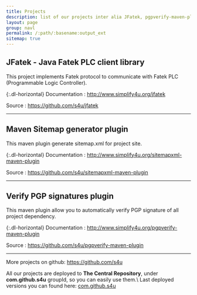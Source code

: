```yaml
---
title: Projects
description: list of our projects inter alia JFatek, pgpverify-maven-plugin 
layout: page
group: navl
permalink: /:path/:basename:output_ext
sitemap: true
---
```


## JFatek - Java Fatek PLC client library

This project implements Fatek protocol to communicate with Fatek PLC (Programmable Logic Controller).

{:.dl-horizontal}
Documentation
: <http://www.simplify4u.org/jfatek>

Source
: <https://github.com/s4u/jfatek>

---

## Maven Sitemap generator plugin

This maven plugin generate sitemap.xml for project site.

{:.dl-horizontal}
Documentation
: <http://www.simplify4u.org/sitemapxml-maven-plugin>

Source
: <https://github.com/s4u/sitemapxml-maven-plugin>

---

## Verify PGP signatures plugin

This maven plugin allow you to automatically verify PGP signature of all project dependency.

{:.dl-horizontal}
Documentation
: <http://www.simplify4u.org/pgpverify-maven-plugin>

Source
: <https://github.com/s4u/pgpverify-maven-plugin>

---

More projects on github: <https://github.com/s4u>

All our projects are deployed to **The Central Repository**, under **com.github.s4u** groupId, so you can easily use them.\\
Last deployed versions you can found here:
[com.github.s4u](http://search.maven.org/#search|ga|1|com.github.s4u)
